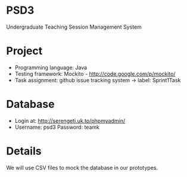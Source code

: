 PSD3
====

Undergraduate Teaching Session Management System

Project
=================
- Programming language: Java
- Testing framework: Mockito - http://code.google.com/p/mockito/
- Task assignment: github issue tracking system -> label: Sprint1Task


Database
========

- Login at: http://serengeti.uk.to/phpmyadmin/
- Username: psd3 Password: teamk

Details
=======
We will use CSV files to mock the database in our prototypes.
